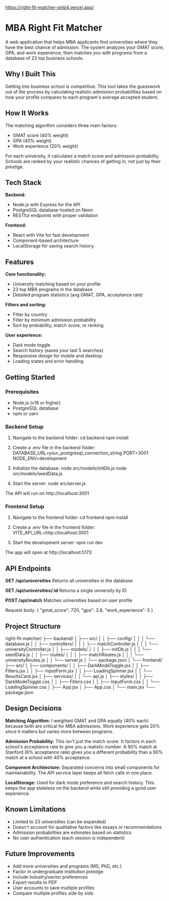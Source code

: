 https://right-fit-matcher-smb4.vercel.app/

# MBA Right Fit Matcher

A web application that helps MBA applicants find universities where they have the best chance of admission. The system analyzes your GMAT score, GPA, and work experience, then matches you with programs from a database of 23 top business schools.

## Why I Built This

Getting into business school is competitive. This tool takes the guesswork out of the process by calculating realistic admission probabilities based on how your profile compares to each program's average accepted student.

## How It Works

The matching algorithm considers three main factors:

- GMAT score (40% weight)
- GPA (40% weight)  
- Work experience (20% weight)

For each university, it calculates a match score and admission probability. Schools are ranked by your realistic chances of getting in, not just by their prestige.

## Tech Stack

**Backend:**
- Node.js with Express for the API
- PostgreSQL database hosted on Neon
- RESTful endpoints with proper validation

**Frontend:**
- React with Vite for fast development
- Component-based architecture
- LocalStorage for saving search history

## Features

**Core functionality:**
- University matching based on your profile
- 23 top MBA programs in the database
- Detailed program statistics (avg GMAT, GPA, acceptance rate)

**Filters and sorting:**
- Filter by country
- Filter by minimum admission probability
- Sort by probability, match score, or ranking

**User experience:**
- Dark mode toggle
- Search history (saves your last 5 searches)
- Responsive design for mobile and desktop
- Loading states and error handling

## Getting Started

### Prerequisites

- Node.js (v18 or higher)
- PostgreSQL database
- npm or yarn

### Backend Setup

1. Navigate to the backend folder:
cd backend
npm install


2. Create a .env file in the backend folder:
DATABASE_URL=your_postgresql_connection_string
PORT=3001
NODE_ENV=development



3. Initialize the database:
node src/models/initDb.js
node src/models/seedData.js



4. Start the server:
node src/server.js



The API will run on http://localhost:3001

### Frontend Setup

1. Navigate to the frontend folder:
cd frontend
npm install



2. Create a .env file in the frontend folder:
VITE_API_URL=http://localhost:3001



3. Start the development server:
npm run dev



The app will open at http://localhost:5173

## API Endpoints

**GET /api/universities**
Returns all universities in the database

**GET /api/universities/:id**
Returns a single university by ID

**POST /api/match**
Matches universities based on user profile

Request body:
{
"gmat_score": 720,
"gpa": 3.8,
"work_experience": 5
}


## Project Structure

right-fit-matcher/
├── backend/
│ ├── src/
│ │ ├── config/
│ │ │ └── database.js
│ │ ├── controllers/
│ │ │ ├── matchController.js
│ │ │ └── universityController.js
│ │ ├── models/
│ │ │ ├── initDb.js
│ │ │ └── seedData.js
│ │ ├── routes/
│ │ │ ├── matchRoutes.js
│ │ │ └── universityRoutes.js
│ │ └── server.js
│ └── package.json
│
└── frontend/
├── src/
│ ├── components/
│ │ ├── DarkModeToggle.jsx
│ │ ├── Filters.jsx
│ │ ├── InputForm.jsx
│ │ ├── LoadingSpinner.jsx
│ │ └── ResultsCard.jsx
│ ├── services/
│ │ └── api.js
│ ├── styles/
│ │ ├── DarkModeToggle.css
│ │ ├── Filters.css
│ │ ├── InputForm.css
│ │ └── LoadingSpinner.css
│ ├── App.jsx
│ ├── App.css
│ └── main.jsx
└── package.json


## Design Decisions

**Matching Algorithm:** I weighted GMAT and GPA equally (40% each) because both are critical for MBA admissions. Work experience gets 20% since it matters but varies more between programs.

**Admission Probability:** This isn't just the match score. It factors in each school's acceptance rate to give you a realistic number. A 90% match at Stanford (8% acceptance rate) gives you a different probability than a 90% match at a school with 40% acceptance.

**Component Architecture:** Separated concerns into small components for maintainability. The API service layer keeps all fetch calls in one place.

**LocalStorage:** Used for dark mode preference and search history. This keeps the app stateless on the backend while still providing a good user experience.

## Known Limitations

- Limited to 23 universities (can be expanded)
- Doesn't account for qualitative factors like essays or recommendations
- Admission probabilities are estimates based on statistics
- No user authentication (each session is independent)

## Future Improvements

- Add more universities and programs (MS, PhD, etc.)
- Factor in undergraduate institution prestige
- Include industry/sector preferences
- Export results to PDF
- User accounts to save multiple profiles
- Compare multiple profiles side by side


